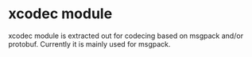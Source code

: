 # xcodec module
xcodec module is extracted out for codecing based on msgpack and/or protobuf. Currently it is mainly used for msgpack.
